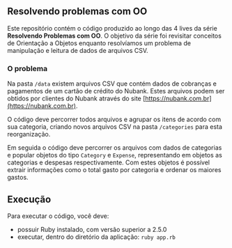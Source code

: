 ## Resolvendo problemas com OO

Este repositório contém o código produzido ao longo das 4 lives da série **Resolvendo Problemas com OO**. O objetivo da série foi revisitar conceitos de Orientação a Objetos enquanto resolvíamos um problema de manipulação e leitura de dados de arquivos CSV.

### O problema

Na pasta `/data` existem arquivos CSV que contém dados de cobranças e pagamentos de um cartão de crédito do Nubank. Estes arquivos podem ser obtidos por clientes do Nubank através do site [https://nubank.com.br](https://nubank.com.br).

O código deve percorrer todos arquivos e agrupar os itens de acordo com sua categoria, criando novos arquivos CSV na pasta `/categories` para esta reorganização.

Em seguida o código deve percorrer os arquivos com dados de categorias e popular objetos do tipo `Category` e `Expense`, representando em objetos as categorias e despesas respectivamente. Com estes objetos é possível extrair informações como o total gasto por categoria e ordenar os maiores gastos.

## Execução

Para executar o código, você deve:

- possuir Ruby instalado, com versão superior a 2.5.0
- executar, dentro do diretório da aplicação: `ruby app.rb`


